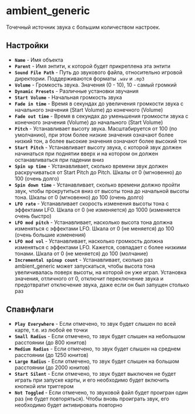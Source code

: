 ﻿# ambient_generic
Точечный источник звука с большим количеством настроек.

## Настройки
- **`Name`** - Имя объекта
- **`Parent`** - Имя энтити, к которой будет прикреплена эта энтити
- **`Sound File Path`** - Путь до звукового файла, относительно игровой директории. Поддерживаются форматы `.wav` и `.mp3`
- **`Volume`** - Громкость звука. Значения (0 - 10), 10 - самый громкий
- **`Dynamic Presets`** - Различные установки звучания
- **`Start Volume`** - Начальная громкость звука
- **`Fade in time`** - Время в секундах до увеличения громкости звука с начального значения (Start Volume) до конечного (Volume)
- **`Fade out time`** - Время в секундах до уменьшения громкости звука с конечного значения (Volume) до начального (Start Volume)
- **`Pitch`** - Устанавливает высоту звука. Масштабируется от 100 (по умолчанию), при этом более низкие значения означают более низкий тон, а более высокие значения означают более высокий тон
- **`Start Pitch`** - Устанавливает высоту звука, с которой звук должен начинаться при поднятии вверх и на котором он должен останавливаться при падении вниз
- **`Spin up time`** - Устанавливает, сколько времени звук должен раскручиваться от Start Pitch до Pitch. Шкалы от 0 (мгновенно) до 100 (очень долго)
- **`Spin down time`** - Устанавливает, сколько времени должно пройти звук, чтобы прокрутиться вниз от высоты тона до начальной высоты тона. Шкалы от 0 (мгновенно) до 100 (очень долго)
- **`LFO rate`** -  Устанавливает скорость изменения высоты тона с эффектами LFO. Шкала от 0 (не изменяется) до 1000 (изменяется очень быстро)
- **`LFO mod pitch`** - Устанавливает, насколько высота тона должна изменяться с эффектами LFO. Шкала от 0 (не меняется) до 100 (очень большие изменения)
- **`LFO mod vol`** - Устанавливает, насколько громкость должна изменяться с эффектами LFO. Кажется, совпадает с более низкими тонами. Шкала от 0 (не меняется) до 100 (молчание)
- **`Incremental spinup count`** - Устанавливает, сколько раз ambient_generic может запускаться, чтобы высота тона увеличивалась поверх высоты, на которой он уже играл. Установка значения, отличного от 0, отключит переключение звука и предотвратит отключение звука, даже если он был запущен столько раз

## Спавнфлаги
- **`Play Everywhere`** - Если отмечено, то звук будет слышен по всей карте, т.е. из любой ее точки
- **`Small Radius`** -  Если отмечено, то звук будет слышен на небольшом расстоянии (до 800 юнитов)
- **`Medium Radius`** - Если отмечено, то звук будет слышен на среднем расстоянии (до 1250 юнитов)
- **`Large Radius`** - Если отмечено, то звук будет слышен на большом расстоянии (до 2000 юнитов)
- **`Start Silent`** - Если отмечено, то звук будет выключен не будет играть при запуске карты, и его необходимо будет включить кнопкой или триггером
- **`Not Toggled`** - Если отмечено, то звуковой файл будет проигран один раз (не будет повторяться). Чтобы вновь проиграть звук, его необходимо будет активировать повторно
